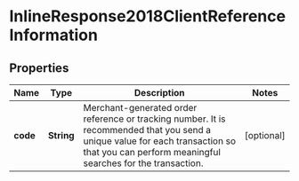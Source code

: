 
# InlineResponse2018ClientReferenceInformation

## Properties
Name | Type | Description | Notes
------------ | ------------- | ------------- | -------------
**code** | **String** | Merchant-generated order reference or tracking number.  It is recommended that you send a unique value for each transaction so that you can perform meaningful searches for the transaction.  |  [optional]




